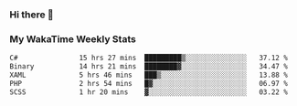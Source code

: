 ### Hi there 👋

<!--
**royschrauwen/royschrauwen** is a ✨ _special_ ✨ repository because its `README.md` (this file) appears on your GitHub profile.

Here are some ideas to get you started:

- 🔭 I’m currently working on ...
- 🌱 I’m currently learning ...
- 👯 I’m looking to collaborate on ...
- 🤔 I’m looking for help with ...
- 💬 Ask me about ...
- 📫 How to reach me: ...
- 😄 Pronouns: ...
- ⚡ Fun fact: ...
-->


### My WakaTime Weekly Stats
<!--START_SECTION:waka-->

```txt
C#               15 hrs 27 mins  █████████▒░░░░░░░░░░░░░░░   37.12 %
Binary           14 hrs 21 mins  ████████▓░░░░░░░░░░░░░░░░   34.47 %
XAML             5 hrs 46 mins   ███▒░░░░░░░░░░░░░░░░░░░░░   13.88 %
PHP              2 hrs 54 mins   █▓░░░░░░░░░░░░░░░░░░░░░░░   06.97 %
SCSS             1 hr 20 mins    ▓░░░░░░░░░░░░░░░░░░░░░░░░   03.22 %
```

<!--END_SECTION:waka-->
